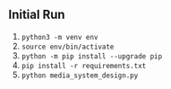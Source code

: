 ## Initial Run
1. `python3 -m venv env`
2. `source env/bin/activate`
3. `python -m pip install --upgrade pip`
4. `pip install -r requirements.txt`
5. `python media_system_design.py`